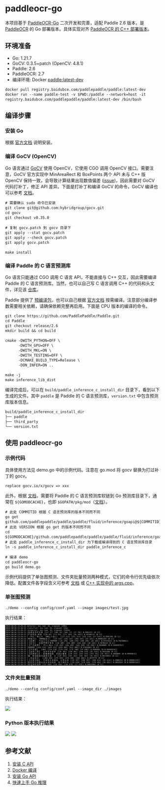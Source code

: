 # paddleocr-go

本项目基于 [PaddleOCR-Go](https://github.com/LKKlein/paddleocr-go/tree/dev) 二次开发和完善，适配 Paddle 2.6 版本，是 [PaddleOCR](https://github.com/PaddlePaddle/PaddleOCR) 的 Go 部署版本。具体实现对齐 [PaddleOCR 的 C++ 部署版本](https://github.com/PaddlePaddle/PaddleOCR/blob/release/2.7/deploy/cpp_infer)。

## 环境准备

- Go: 1.21.7
- GoCV: 0.3.5+patch (OpenCV: 4.8.1)
- Paddle: 2.6
- PaddleOCR: 2.7
- 编译环境: Docker [paddle:latest-dev](https://www.paddlepaddle.org.cn/documentation/docs/zh/install/docker/docker_list.html)
```shell
docker pull registry.baidubce.com/paddlepaddle/paddle:latest-dev
docker run --name paddle-test -v $PWD:/paddle --network=host -it registry.baidubce.com/paddlepaddle/paddle:latest-dev /bin/bash
```

## 编译步骤

### 安装 Go
根据 [官方文档](https://go.dev/doc/install) 说明安装。

### 编译 GoCV (OpenCV)
Go 语言通过 [GoCV](https://github.com/hybridgroup/gocv) 使用 OpenCV，它使用 CGO 调用 OpenCV 接口。需要注意，GoCV 官方实现中 MinAreaRect 和 BoxPoints 两个 API 未与 C++ 版 OpenCV 保持一致，会导致计算结果出现数值偏差 ([issue](https://github.com/hybridgroup/gocv/issues/1152))，因此需要对 GoCV 代码打补丁，修正 API 差异。下面是打补丁和编译 GoCV 的命令，GoCV 编译也可以参考 [文档](https://github.com/hybridgroup/gocv?tab=readme-ov-file#how-to-install)。

```shell
# 需要确认 sudo 命令已安装
git clone git@github.com:hybridgroup/gocv.git
cd gocv
git checkout v0.35.0

# 复制 gocv.patch 到 gocv 目录下
git apply --stat gocv.patch
git apply --check gocv.patch
git apply gocv.patch

make install 
```

### 编译 Paddle 的 C 语言预测库
Go 语言只能通过 CGO 调用 C 语言 API，不能直接与 C++ 交互，因此需要编译 Paddle 的 C 语言预测库。当然，也可以自己写 C 语言调用 C++ 的代码和头文件，详见该 [仓库](https://github.com/LKKlein/paddleocr-go/tree/dev_cxx)。

Paddle 提供了 [预编译包](https://www.paddlepaddle.org.cn/inference/master/guides/install/download_lib.html#id1)，也可以自己根据 [官方文档](https://www.paddlepaddle.org.cn/inference/master/guides/install/compile/compile_basic.html) 按需编译。注意部分编译参数需要相关依赖，请确保依赖完整再启用。下面是 CPU 版本的编译的命令。

```shell
git clone https://github.com/PaddlePaddle/Paddle.git
cd Paddle
git checkout release/2.6
mkdir build && cd build

cmake -DWITH_PYTHON=OFF \
      -DWITH_GPU=OFF \
      -DWITH_MKL=ON \
      -DWITH_TESTING=OFF \
      -DCMAKE_BUILD_TYPE=Release \
      -DON_INFER=ON ..

make -j
make inference_lib_dist
```

编译完成后，可以在 `build/paddle_inference_c_install_dir` 目录下，看到以下生成的文件。其中 `paddle` 是 Paddle 的 C 语言预测库，`version.txt` 中包含预测库版本信息。

```
build/paddle_inference_c_install_dir
├── paddle
├── third_party
└── version.txt
```

## 使用 paddleocr-go

### 示例代码

具体使用方法见 demo.go 中的示例代码。注意在 go.mod 将 gocv 替换为打过补丁的 gocv。

```
replace gocv.io/x/gocv => xxx
```

此外，根据 [文档](https://www.paddlepaddle.org.cn/inference/master/guides/quick_start/go_demo.html#go)，需要将 Paddle 的 C 语言预测库软链到 Go 预测库目录下，通常在 `${GOMODCACHE}`，也即 `$GOPATH/pkg/mod`（[文档](https://go.dev/wiki/GOPATH)）。

```shell
# 此处 COMMITID 根据 C 语言预测库的版本不同而不同
go get github.com/paddlepaddle/paddle/paddle/fluid/inference/goapi@${COMMITID}
# 此处 VERSION 根据 go get 的版本不同而不同
cd ${GOMODCACHE}/github.com/paddlepaddle/paddle/paddle/fluid/inference/goapi@${VERSION}
# 此处 paddle_inference_c_install_dir 为下载或编译得到的 C 语言预测库目录
ln -s paddle_inference_c_install_dir paddle_inference_c

# 编译 demo
cd paddleocr-go
go build demo.go
```

示例代码提供了单张图预测、文件夹批量预测两种模式，它们的命令行优先级依次降低。配置文件各字段含义可参考 [文档](https://github.com/PaddlePaddle/PaddleOCR/blob/static/doc/doc_ch/whl.md#%E5%8F%82%E6%95%B0%E8%AF%B4%E6%98%8E) 或 [C++ 实现中的 args.cpp](https://github.com/PaddlePaddle/PaddleOCR/blob/release/2.7/deploy/cpp_infer/src/args.cpp)。

### 单张图预测

```shell
./demo --config config/conf.yaml --image images/test.jpg
```
执行结果：

![](./images/result/single_img_result.jpg)

### 文件夹批量预测

```shell
./demo --config config/conf.yaml --image_dir ./images
```

执行结果：

![](./images/result/img_dir_result.jpg)

### Python 版本执行结果

![](./images/result/python_client_result.jpg)
![](./images/result/python_vis_result.jpg)


## 参考文献
1. [安装 C API](https://www.paddlepaddle.org.cn/inference/master/guides/install/c_install.html)
2. [Docker 编译](https://www.paddlepaddle.org.cn/documentation/docs/zh/install/compile/linux-compile-by-make.html#compile_from_docker)
3. [安装 Go API](https://www.paddlepaddle.org.cn/inference/master/guides/install/go_install.html)
4. [快速上手 Go 推理](https://www.paddlepaddle.org.cn/inference/master/guides/quick_start/go_demo.html#go)
